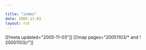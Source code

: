 ```yaml
---

title: "index"
date: 2005-11-03
layout: rut
---
```


[[!meta updated="2005-11-03"]]
[[!map pages="20051103/* and ! 20051103/*/*"]]
